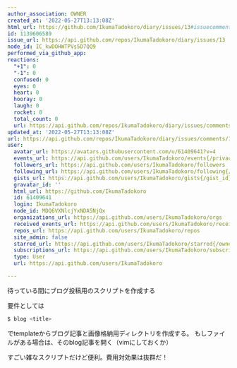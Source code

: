 ```yaml
---
author_association: OWNER
created_at: '2022-05-27T13:13:08Z'
html_url: https://github.com/IkumaTadokoro/diary/issues/13#issuecomment-1139606589
id: 1139606589
issue_url: https://api.github.com/repos/IkumaTadokoro/diary/issues/13
node_id: IC_kwDOHWTPVs5D7QQ9
performed_via_github_app: 
reactions:
  "+1": 0
  "-1": 0
  confused: 0
  eyes: 0
  heart: 0
  hooray: 0
  laugh: 0
  rocket: 0
  total_count: 0
  url: https://api.github.com/repos/IkumaTadokoro/diary/issues/comments/1139606589/reactions
updated_at: '2022-05-27T13:13:08Z'
url: https://api.github.com/repos/IkumaTadokoro/diary/issues/comments/1139606589
user:
  avatar_url: https://avatars.githubusercontent.com/u/61409641?v=4
  events_url: https://api.github.com/users/IkumaTadokoro/events{/privacy}
  followers_url: https://api.github.com/users/IkumaTadokoro/followers
  following_url: https://api.github.com/users/IkumaTadokoro/following{/other_user}
  gists_url: https://api.github.com/users/IkumaTadokoro/gists{/gist_id}
  gravatar_id: ''
  html_url: https://github.com/IkumaTadokoro
  id: 61409641
  login: IkumaTadokoro
  node_id: MDQ6VXNlcjYxNDA5NjQx
  organizations_url: https://api.github.com/users/IkumaTadokoro/orgs
  received_events_url: https://api.github.com/users/IkumaTadokoro/received_events
  repos_url: https://api.github.com/users/IkumaTadokoro/repos
  site_admin: false
  starred_url: https://api.github.com/users/IkumaTadokoro/starred{/owner}{/repo}
  subscriptions_url: https://api.github.com/users/IkumaTadokoro/subscriptions
  type: User
  url: https://api.github.com/users/IkumaTadokoro

---
```

待っている間にブログ投稿用のスクリプトを作成する

要件としては

```bash
$ blog <title>
```

でtemplateからブログ記事と画像格納用ディレクトリを作成する。
もしファイルがある場合は、そのblog記事を開く（vimにしておくか）

すごい雑なスクリプトだけど便利。費用対効果は抜群だ！